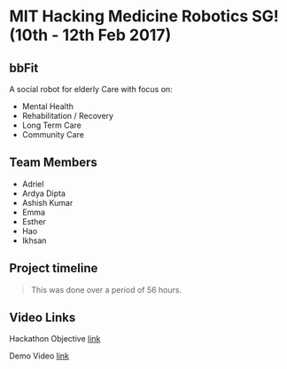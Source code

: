 # **MIT Hacking Medicine Robotics SG! (10th - 12th Feb 2017)**


## **bbFit**
A social robot for elderly Care with focus on:
*   Mental Health
*   Rehabilitation / Recovery
*   Long Term Care
*   Community Care

## **Team Members**
*  Adriel
*  Ardya Dipta
*  Ashish Kumar
*  Emma
*  Esther
*  Hao
*  Ikhsan

## Project timeline
> This was done over a period of 56 hours.

## Video Links
Hackathon Objective [link](https://youtu.be/_9YriSSMhy8)

Demo Video [link](https://youtu.be/Cpv7ZF2kiQ4)
